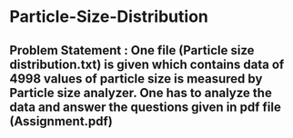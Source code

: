 # Particle-Size-Distribution

## Problem Statement : One file (Particle size distribution.txt) is given which contains data of 4998 values of particle size is measured by Particle size analyzer. One has to analyze the data and answer the questions given in pdf file (Assignment.pdf)
